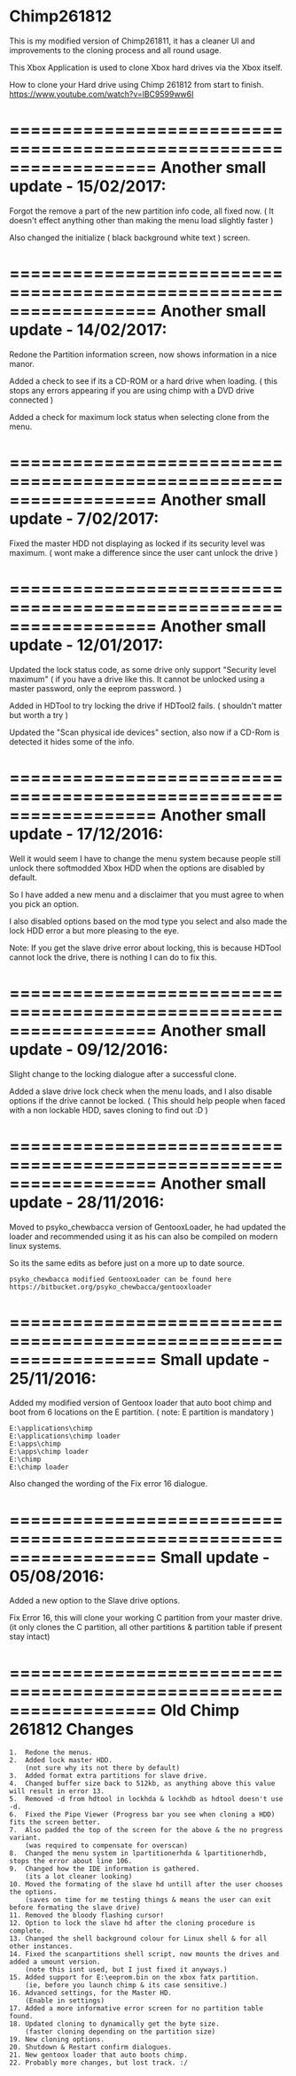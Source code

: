 # Chimp261812
This is my modified version of Chimp261811, it has a cleaner UI and improvements to the cloning process and all round usage.

This Xbox Application is used to clone Xbox hard drives via the Xbox itself.

How to clone your Hard drive using Chimp 261812 from start to finish.
https://www.youtube.com/watch?v=lBC9599ww6I


==================================================================
Another small update - 15/02/2017:
==================================================================
Forgot the remove a part of the new partition info code, all fixed now.
( It doesn't effect anything other than making the menu load slightly faster )

Also changed the initialize ( black background white text ) screen.


==================================================================
Another small update - 14/02/2017:
==================================================================
Redone the Partition information screen, now shows information in a nice manor.

Added a check to see if its a CD-ROM or a hard drive when loading.
( this stops any errors appearing if you are using chimp with a DVD drive connected )

Added a check for maximum lock status when selecting clone from the menu.


==================================================================
Another small update - 7/02/2017:
==================================================================
Fixed the master HDD not displaying as locked if its security level was maximum.
( wont make a difference since the user cant unlock the drive )


==================================================================
Another small update - 12/01/2017:
==================================================================

Updated the lock status code, as some drive only support "Security level maximum"
( if you have a drive like this. It cannot be unlocked using a master password, only the eeprom password. )

Added in HDTool to try locking the drive if HDTool2 fails.
( shouldn't matter but worth a try )

Updated the "Scan physical ide devices" section, also now if a CD-Rom is detected it hides some of the info.

==================================================================
Another small update - 17/12/2016:
==================================================================

Well it would seem I have to change the menu system because people still unlock there softmodded Xbox HDD when the options are disabled by default.

So I have added a new menu and a disclaimer that you must agree to when you pick an option.

I also disabled options based on the mod type you select and also made the lock HDD error a but more pleasing to the eye.

Note: If you get the slave drive error about locking, this is because HDTool cannot lock the drive, there is nothing I can do to fix this.


==================================================================
Another small update - 09/12/2016:
==================================================================

Slight change to the locking dialogue after a successful clone.

Added a slave drive lock check when the menu loads, and I also disable options if the drive cannot be locked.
( This should help people when faced with a non lockable HDD, saves cloning to find out :D )


==================================================================
Another small update - 28/11/2016:
==================================================================

Moved to psyko_chewbacca version of GentooxLoader, he had updated the loader and recommended using it as his can also be compiled on modern linux systems.

So its the same edits as before just on a more up to date source.
	
	psyko_chewbacca modified GentooxLoader can be found here
	https://bitbucket.org/psyko_chewbacca/gentooxloader

	
==================================================================
Small update - 25/11/2016:
==================================================================

Added my modified version of Gentoox loader that auto boot chimp and boot from 6 locations on the E partition.
( note: E partition is mandatory )

	E:\applications\chimp
	E:\applications\chimp loader
	E:\apps\chimp
	E:\apps\chimp loader
	E:\chimp
	E:\chimp loader

Also changed the wording of the Fix error 16 dialogue.


==================================================================
Small update - 05/08/2016:
==================================================================

Added a new option to the Slave drive options.

Fix Error 16, this will clone your working C partition from your master drive.
(it only clones the C partition, all other partitions & partition table if present stay intact)


==================================================================
Old Chimp 261812 Changes
==================================================================

	1.	Redone the menus.
	2.	Added lock master HDD.
		(not sure why its not there by default)
	3.	Added format extra partitions for slave drive.
	4.	Changed buffer size back to 512kb, as anything above this value will result in error 13.
	5.	Removed -d from hdtool in lockhda & lockhdb as hdtool doesn't use -d.
	6.	Fixed the Pipe Viewer (Progress bar you see when cloning a HDD) fits the screen better.
	7.	Also padded the top of the screen for the above & the no progress variant.
		(was required to compensate for overscan)
	8.	Changed the menu system in lpartitionerhda & lpartitionerhdb, stops the error about line 106.
	9.	Changed how the IDE information is gathered.
		(its a lot cleaner looking)
	10.	Moved the formating of the slave hd untill after the user chooses the options.
		(saves on time for me testing things & means the user can exit before formating the slave drive)
	11.	Removed the bloody flashing cursor!
	12.	Option to lock the slave hd after the cloning procedure is complete.
	13.	Changed the shell background colour for Linux shell & for all other instances.
	14.	Fixed the scanpartitions shell script, now mounts the drives and added a umount version.
		(note this isnt used, but I just fixed it anyways.)
	15.	Added support for E:\eeprom.bin on the xbox fatx partition.
		(ie, before you launch chimp & its case sensitive.)
	16.	Advanced settings, for the Master HD.
		(Enable in settings)
	17.	Added a more informative error screen for no partition table found.
	18.	Updated cloning to dynamically get the byte size.
		(faster cloning depending on the partition size)
	19.	New cloning options.
	20.	Shutdown & Restart confirm dialogues.
	21.	New gentoox loader that auto boots chimp.
	22.	Probably more changes, but lost track. :/